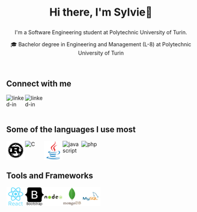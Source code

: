 # <p align='center'>**Hi there, I'm Sylvie**👋<p>
<p align='center'> I'm a Software Engineering student at Polytechnic University of Turin. </p>
<p align='center'> 🎓 Bachelor degree in Engineering and Management (L-8) at Polytechnic University of Turin </p>
<br>

## **Connect with me**
[<img align="left" alt="linked-in" width="50" src="https://raw.githubusercontent.com/danielcranney/readme-generator/main/public/icons/socials/github.svg" />](https://github.com/sylviemolinatto)
[<img align="left" alt="linked-in" width="50" src="https://raw.githubusercontent.com/danielcranney/readme-generator/main/public/icons/socials/linkedin.svg" />](https://www.linkedin.com/in/sylvie-molinatto-967a39172)
<br>
<br>
<br>

## Some of the languages I use most
<img align="left" alt="Rust" width="50" src="https://raw.githubusercontent.com/edent/SuperTinyIcons/3d2a36d9884308524cf0cdbefa45dbd238aad514/images/svg/rust.svg"/>
<img align="left" alt="C" width="50" src="https://raw.githubusercontent.com/danielcranney/readme-generator/main/public/icons/skills/c-colored.svg"/>
<img align="left" alt="java" width="50" src="https://raw.githubusercontent.com/devicons/devicon/master/icons/java/java-original.svg"/>
<img align="left" alt="javascript" width="50" src="https://raw.githubusercontent.com/danielcranney/readme-generator/main/public/icons/skills/javascript-colored.svg"/>
<img align="left" alt="php" width="50" src="https://raw.githubusercontent.com/danielcranney/readme-generator/main/public/icons/skills/php-colored.svg" />
<br>
<br>
<br>

## Tools and Frameworks
<img align="left" alt="React" width="50" src="https://raw.githubusercontent.com/devicons/devicon/master/icons/react/react-original-wordmark.svg"/>
<img align="left" alt="Bootstrap" width="50" src="https://raw.githubusercontent.com/devicons/devicon/master/icons/bootstrap/bootstrap-plain-wordmark.svg"/>
<img align="left" alt="Nodejs" width="50" src="https://raw.githubusercontent.com/devicons/devicon/master/icons/nodejs/nodejs-original-wordmark.svg"/>
<img align="left" alt="MongoDB" width="50" src="https://raw.githubusercontent.com/devicons/devicon/master/icons/mongodb/mongodb-original-wordmark.svg"/>
<img align="left" alt="MySQL" width="50" src="https://raw.githubusercontent.com/edent/SuperTinyIcons/3d2a36d9884308524cf0cdbefa45dbd238aad514/images/svg/mysql.svg"/>
<!--
**Sylvie-Molinatto/sylvie-molinatto** is a ✨ _special_ ✨ repository because its `README.md` (this file) appears on your GitHub profile.

Here are some ideas to get you started:

- 🔭 I’m currently working on ...
- 🌱 I’m currently learning ...
- 👯 I’m looking to collaborate on ...
- 🤔 I’m looking for help with ...
- 💬 Ask me about ...
- 📫 How to reach me: ...
- 😄 Pronouns: ...
- ⚡ Fun fact: ...
-->
